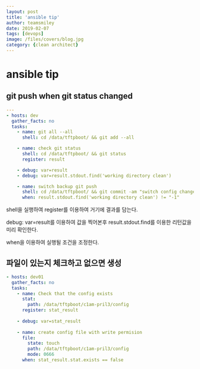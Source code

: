 ```yaml
---
layout: post
title: 'ansible tip' 
author: teamsmiley
date: 2019-02-07
tags: [devops]
image: /files/covers/blog.jpg
category: {clean architect}
---
```


# ansible tip

## git push when git status changed

```yml
---
- hosts: dev
  gather_facts: no
  tasks:
    - name: git all --all
      shell: cd /data/tftpboot/ && git add --all

    - name: check git status
      shell: cd /data/tftpboot/ && git status
      register: result

    - debug: var=result
    - debug: var=result.stdout.find('working directory clean')

    - name: switch backup git push 
      shell: cd /data/tftpboot/ && git commit -am "switch config changed" && git push
      when: result.stdout.find('working directory clean') != "-1"
```

shell을 실행하여 register를 이용하여 거기에 결과를 담는다. 

debug: var=result를 이용하여 값을 찍어본후 result.stdout.find를 이용한 리턴값을 미리 확인한다.

when을 이용하여 실행될 조건을 조정한다.

## 파일이 있는지 체크하고 없으면 생성
```yml
- hosts: dev01
  gather_facts: no
  tasks:
    - name: Check that the config exists
      stat: 
        path: /data/tftpboot/c1am-pril3/config
      register: stat_result
    
    - debug: var=stat_result
    
    - name: create config file with write permision 
      file:
        state: touch
        path: /data/tftpboot/c1am-pril3/config
        mode: 0666
      when: stat_result.stat.exists == false 
```




